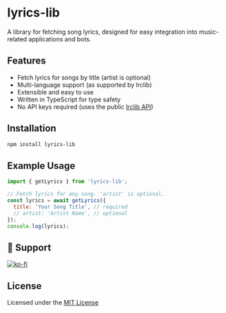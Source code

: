 # lyrics-lib

A library for fetching song lyrics, designed for easy integration into music-related applications and bots.

## Features
- Fetch lyrics for songs by title (artist is optional)
- Multi-language support (as supported by lrclib)
- Extensible and easy to use
- Written in TypeScript for type safety
- No API keys required (uses the public [lrclib API](https://lrclib.net/))

## Installation
```sh
npm install lyrics-lib
```

## Example Usage
```js
import { getLyrics } from 'lyrics-lib';

// Fetch lyrics for any song. 'artist' is optional.
const lyrics = await getLyrics({
  title: 'Your Song Title', // required
  // artist: 'Artist Name', // optional
});
console.log(lyrics);
```

## 💖 Support
[![ko-fi](https://ko-fi.com/img/githubbutton_sm.svg)](https://ko-fi.com/heishen)

## License
Licensed under the [MIT License](LICENSE)
